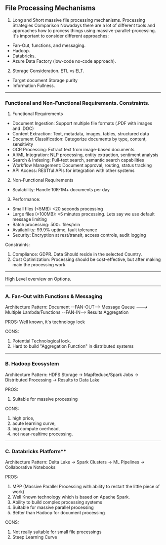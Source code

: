 ## File Processing Mechanisms
1. Long and Short massive file processing mechanisms. Processing Strategies Comparison
Nowadays there are a lot of different tools and approaches how to process things using massive-parallel-processing. It's important to consider different approaches:
  * Fan-Out, functions, and messaging.
  * Hadoop.
  * Databricks.
  * Azure Data Factory (low-code no-code approach).

2. Storage Consideration. ETL vs ELT.
  * Target document Storage purity
  *  Information Fullness.

---
### Functional and Non-Functional Requirements. Constraints.
1.  Functional Requirements
  * Document Ingestion: Support multiple file formats (.PDF with images and .DOC)
  * Content Extraction: Text, metadata, images, tables, structured data
  * Document Classification: Categorize documents by type, content, sensitivity
  * OCR Processing: Extract text from image-based documents
  * AI/ML Integration: NLP processing, entity extraction, sentiment analysis
  * Search & Indexing: Full-text search, semantic search capabilities
  * Workflow Management: Document approval, routing, status tracking
  * API Access: RESTful APIs for integration with other systems
2. Non-Functional Requirements
  * Scalability: Handle 10K-1M+ documents per day
3. Performance:
  * Small files (<5MB): <20 seconds processing
  * Large files (>100MB): <5 minutes processing. Lets say we use default message limiting
  * Batch processing: 500+ files/min
  * Availability: 99.9% uptime, fault tolerance
  * Security: Encryption at rest/transit, access controls, audit logging

Constraints:
1. Compliance: GDPR. Data Should reside in the selected Country.
2. Cost Optimization: Processing should be cost-effective, but after making main the processing work.

-----
High Level overview on Options.

-----
### A. Fan-Out with Functions & Messaging  
Architecture Pattern:
Document --FAN-OUT--> Message Queue ---> Multiple Lambda/Functions --FAN-IN--> Results Aggregation

PROS: Well known, it's technology lock

CONS: 
1. Potential Technological lock.
2. Hard to build "Aggregation Function" in distributed systems

-----
### B. Hadoop Ecosystem
Architecture Pattern:
HDFS Storage → MapReduce/Spark Jobs → Distributed Processing → Results to Data Lake

PROS:
1. Suitable for massive processing

CONS: 
1. high price,
2. acute learning curve,
3. big compute overhead,
4. not near-realtime processing.

-----
### C. Databricks Platform**  
Architecture Pattern:
Delta Lake → Spark Clusters → ML Pipelines → Collaborative Notebooks

PROS:
1. MPP (Massive Parallel Processing with ability to restart the little piece of work)
2. Well Known technology which is based on Apache Spark.
3. Ability to build complex processing systems
4. Suitable for massive parallel processing
5. Better than Hadoop for document processing

CONS:
1. Not really suitable for small file processings
2. Steep Learning Curve



